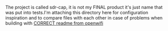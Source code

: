 <p>The project is called sdr-cap, it is not my FINAL product it's just name that was put into tests.I'm attaching this directory here for configuration inspiration and to compare files with each other in case of problems when building with <a href="CORRECT readme from openwifi.md">CORRECT readme from openwifi<a></a></p>
